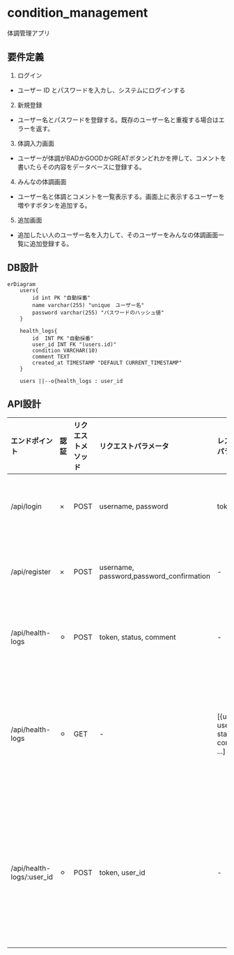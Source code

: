 # condition_management

体調管理アプリ

## 要件定義

1. ログイン
- ユーザー ID とパスワードを入カし、システムにログインする

2. 新規登録
- ユーザー名とパスワードを登録する。既存のユーザー名と重複する場合はエラーを返す。

3. 体調入力画面
- ユーザーが体調がBADかGOODかGREATボタンどれかを押して、コメントを書いたらその内容をデータベースに登録する。

4. みんなの体調画面
- ユーザー名と体調とコメントを一覧表示する。画面上に表示するユーザーを増やすボタンを追加する。

5. 追加画面
- 追加したい人のユーザー名を入力して、そのユーザーをみんなの体調画面一覧に追加登録する。


## DB設計


```mermaid
erDiagram
    users{
        id int PK "自動採番"
        name varchar(255) "unique　ユーザー名"
        password varchar(255) "パスワードのハッシュ値"
    }

    health_logs{
        id	INT	PK "自動採番"
        user_id	INT	FK "(users.id)"
        condition VARCHAR(10)
        comment	TEXT	
        created_at TIMESTAMP "DEFAULT CURRENT_TIMESTAMP"
    }

    users ||--o{health_logs : user_id 
```

## API設計

| エンドポイント            | 認証 | リクエストメソッド | リクエストパラメータ                     | レスポンスパラメータ                        | ステータスコード | 備考                         |
| :------------------------ | :--- | :----------------- | :--------------------------------------- | :------------------------------------------ | :--------------- | :--------------------------- |
| /api/login                | ×    | POST               | username, password                       | token                                       | 200, 401         | ログイン機能                 |
| /api/register             | ×    | POST               | username, password,password_confirmation | -                                           | 201, 400         | 新規登録機能                 |
| /api/health-logs          | ⚪︎ | POST               | token, status, comment                   | -                                           | 201, 401, 400    | 体調入力機能                 |
| /api/health-logs          | ⚪︎ | GET                | -                                        | [{user_id, username, status, comment}, ...] | 200, 401         | みんなの体調画面表示機能     |
| /api/health-logs/:user_id | ⚪︎ | POST               | token, user_id                           | -                                           | 201, 401, 400    | 追加画面でのユーザー追加機能 |